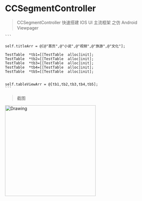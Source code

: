 # CCSegmentController



> CCSegmentController  快速搭建  IOS  UI  主流框架   之仿   Android Viewpager

	```
   
    self.titleArr = @[@"首页",@"小说",@"视频",@"旅游",@"文化"];

    TestTable  *tb1=[[TestTable  alloc]init];
    TestTable  *tb2=[[TestTable  alloc]init];
    TestTable  *tb3=[[TestTable  alloc]init];
    TestTable  *tb4=[[TestTable  alloc]init];
    TestTable  *tb5=[[TestTable  alloc]init];


    self.tableViewArr = @[tb1,tb2,tb3,tb4,tb5];
    ```



>  截图
> 

<img src="https://github.com/xiongcaichang/CCSegmentController/blob/master/demo.png" alt="Drawing" width="300px" />


